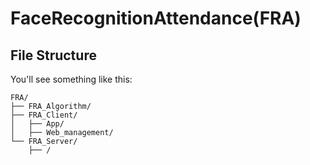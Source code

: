 # FaceRecognitionAttendance(FRA)

## File Structure

You'll see something like this:

```text
FRA/
├── FRA_Algorithm/
├── FRA_Client/
│   ├── App/
│   ├── Web_management/
└── FRA_Server/
    ├── /
	
```


